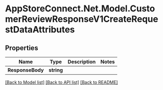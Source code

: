 # AppStoreConnect.Net.Model.CustomerReviewResponseV1CreateRequestDataAttributes

## Properties

Name | Type | Description | Notes
------------ | ------------- | ------------- | -------------
**ResponseBody** | **string** |  | 

[[Back to Model list]](../README.md#documentation-for-models) [[Back to API list]](../README.md#documentation-for-api-endpoints) [[Back to README]](../README.md)

